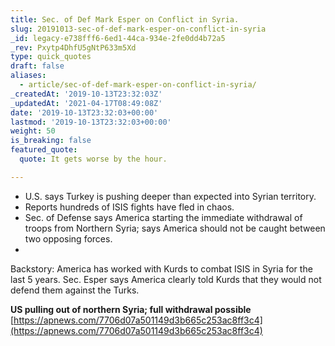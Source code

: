 ```yaml
---
title: Sec. of Def Mark Esper on Conflict in Syria.
slug: 20191013-sec-of-def-mark-esper-on-conflict-in-syria
_id: legacy-e738fff6-6ed1-44ca-934e-2fe0dd4b72a5
_rev: Pxytp4DhfU5gNtP633m5Xd
type: quick_quotes
draft: false
aliases:
  - article/sec-of-def-mark-esper-on-conflict-in-syria/
_createdAt: '2019-10-13T23:32:03Z'
_updatedAt: '2021-04-17T08:49:08Z'
date: '2019-10-13T23:32:03+00:00'
lastmod: '2019-10-13T23:32:03+00:00'
weight: 50
is_breaking: false
featured_quote:
  quote: It gets worse by the hour.

---
```

* U.S. says Turkey is pushing deeper than expected into Syrian territory.
* Reports hundreds of ISIS fights have fled in chaos.
* Sec. of Defense says America starting the immediate withdrawal of troops from Northern Syria; says America should not be caught between two opposing forces.
* 

Backstory: America has worked with Kurds to combat ISIS in Syria for the last 5 years. Sec. Esper says America clearly told Kurds that they would not defend them against the Turks.

**US pulling out of northern Syria; full withdrawal possible**  
[https://apnews.com/7706d07a501149d3b665c253ac8ff3c4](https://apnews.com/7706d07a501149d3b665c253ac8ff3c4)